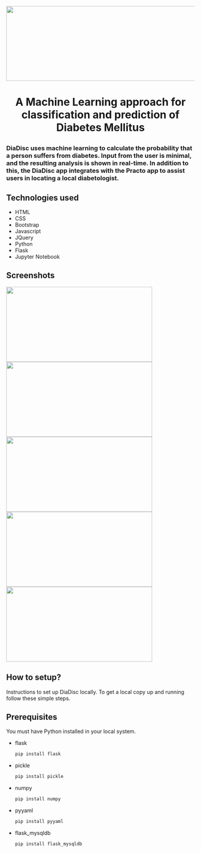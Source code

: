 <p align="center">
    <img src="https://user-images.githubusercontent.com/78247889/199315642-f07762bf-c93c-4650-bfa8-1e1f5944541f.png" width="520" height="200">
</p>

# <p align="center"><strong>A Machine Learning approach for classification and prediction of Diabetes Mellitus</strong></p>

### <p>DiaDisc uses machine learning to calculate the probability that a person suffers from diabetes. Input from the user is minimal, and the resulting analysis is shown in real-time. In addition to this, the DiaDisc app integrates with the Practo app to assist users in locating a local diabetologist.<p>

## Technologies used
* HTML
* CSS
* Bootstrap
* Javascript
* JQuery
* Python
* Flask
* Jupyter Notebook
<!-- * MySQL -->

## Screenshots
<p>
    <img src="https://user-images.githubusercontent.com/78247889/199990598-1d8450a3-2415-4a18-97f9-64c506522b05.png" width="390" height="200">
    <img src="https://user-images.githubusercontent.com/78247889/199993227-18e4d48e-b4d6-4af2-a163-f9f67797b009.png" width="390" height="200">
    <img src="https://user-images.githubusercontent.com/78247889/199990617-cd65c31b-bc90-441c-99ba-77027f4843c4.png" width="390" height="200">
    <img src="https://user-images.githubusercontent.com/78247889/199990640-ff6f8f56-7fff-4bad-856b-561c6dde498b.png" width="390" height="200">
    <img src="https://user-images.githubusercontent.com/78247889/199990649-a3aa1ddf-7722-4eb4-9d5e-12dba09737fc.png" width="390" height="200">
</p>

## How to setup?
Instructions to set up DiaDisc locally.
To get a local copy up and running follow these simple steps.

## Prerequisites
You must have Python installed in your local system.
* flask
  ```sh
  pip install flask
  ```
  
* pickle
  ```sh
  pip install pickle
  ```
  
* numpy
  ```sh
  pip install numpy
  ```

* pyyaml
  ```sh
  pip install pyyaml
  ```

* flask_mysqldb
  ```sh
  pip install flask_mysqldb
  ```